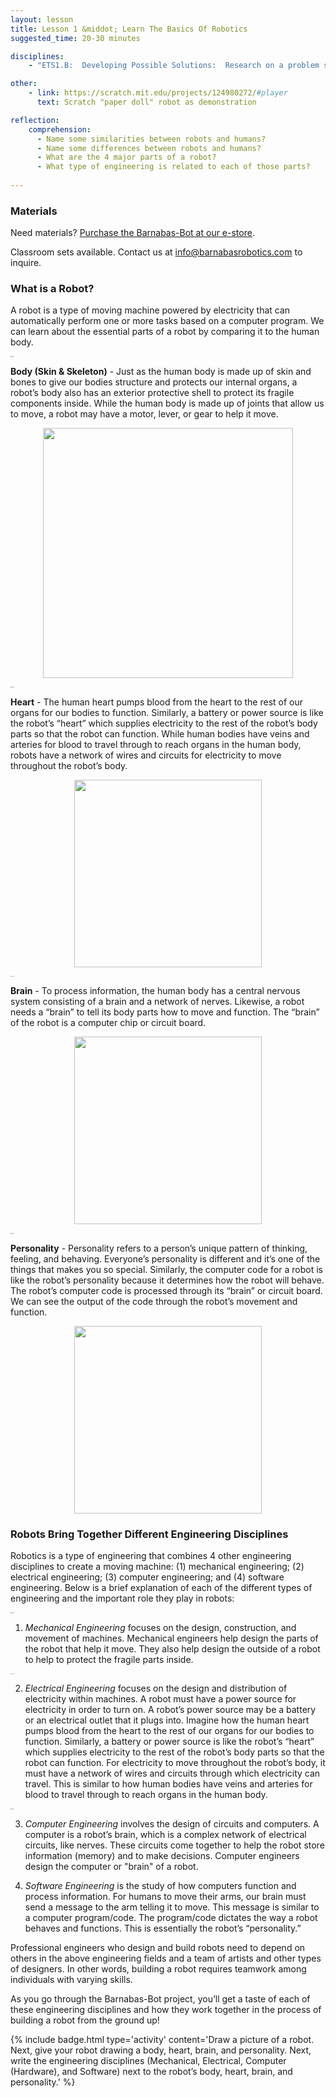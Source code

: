 ```yaml
---
layout: lesson
title: Lesson 1 &middot; Learn The Basics Of Robotics
suggested_time: 20-30 minutes

disciplines:
    - "ETS1.B:  Developing Possible Solutions:  Research on a problem should be carried out before beginning to design a solution.  (3-5-ETS1-2)"

other:
    - link: https://scratch.mit.edu/projects/124980272/#player
      text: Scratch "paper doll" robot as demonstration

reflection:
    comprehension: 
      - Name some similarities between robots and humans?  
      - Name some differences between robots and humans?
      - What are the 4 major parts of a robot?
      - What type of engineering is related to each of those parts?
      
---
```


### Materials

Need materials?  [Purchase the Barnabas-Bot at our e-store](https://shop.barnabasrobotics.com/collections/kits-1/products/barnabas-bot-kit).  

Classroom sets available.  Contact us at info@barnabasrobotics.com to inquire. 

### What is a Robot?

A robot is a type of moving machine powered by electricity that can automatically perform one or more tasks based on a computer program.  We can learn about the essential parts of a robot by comparing it to the human body.

<img src="fig-01_1.png" alt="fig-01_1" style="zoom:10%;" class="image left" />



**Body (Skin & Skeleton)** - Just as the human body is made up of skin and bones to give our bodies structure and protects our internal organs, a robot’s body also has an exterior protective shell to protect its fragile components inside.  While the human body is made up of joints that allow us to move, a robot may have a motor, lever, or gear to help it move.  

<p align="center">
    <img align="center" src="fig-01_8.png" width="400">
</p>


<img src="fig-01_2.png" alt="fig-01_2" style="zoom:10%;" class="image left" />

**Heart** - The human heart pumps blood from the heart to the rest of our organs for our bodies to function. Similarly, a battery or power source is like the robot’s “heart” which supplies electricity to the rest of the robot’s body parts so that the robot can function. While human bodies have veins and arteries for blood to travel through to reach organs in the human body, robots have a network of wires and circuits for electricity to move throughout the robot’s body.

<p align="center">
    <img align="center" src="fig-01_9.png" width="300">
</p>

<img src="fig-01_3.png" alt="fig-01_3" style="zoom:10%;" class="image left" />

**Brain** -  To process information, the human body has a central nervous system consisting of a brain and a network of nerves. Likewise, a robot needs a “brain” to tell its body parts how to move and function. The “brain” of the robot is a computer chip or circuit board.  

<p align="center">
    <img align="center" src="fig-01_10.png" width="300">
</p>

<img src="fig-01_4.png" alt="fig-01_4" style="zoom:10%;" class="image left" />

**Personality** - Personality refers to a person’s unique pattern of thinking, feeling, and behaving. Everyone’s personality is different and it’s one of the things that makes you so special. Similarly, the computer code for a robot is like the robot’s personality because it determines how the robot will behave.  The robot’s computer code is processed through its “brain” or circuit board.  We can see the output of the code through the robot’s movement and function. 

<p align="center">
    <img align="center" src="fig-01_11.png" width="300">
</p>


### Robots Bring Together Different Engineering Disciplines

Robotics is a type of engineering that combines 4 other engineering disciplines to create a moving machine: (1) mechanical engineering; (2) electrical engineering; (3) computer engineering; and (4) software engineering. Below is a brief explanation of each of the different types of engineering and the important role they play in robots:

<img src="fig-01_5.png" alt="fig-01_5" style="zoom:10%;" class="image left" />

1) *Mechanical Engineering* focuses on the design, construction, and movement of machines. Mechanical engineers help design the parts of the robot that help it move.  They also help design the outside of a robot to help to protect the fragile parts inside.

<img src="fig-01_6.png" alt="fig-01_6" style="zoom:10%;" class="image left" />

2) *Electrical Engineering* focuses on the design and distribution of electricity within machines. A robot must have a power source for electricity in order to turn on. A robot’s power source may be a battery or an electrical outlet that it plugs into. Imagine how the human heart pumps blood from the heart to the rest of our organs for our bodies to function. Similarly, a battery or power source is like the robot’s “heart” which supplies electricity to the rest of the robot’s body parts so that the robot can function. For electricity to move throughout the robot’s body, it must have a network of wires and circuits through which electricity can travel. This is similar to how human bodies have veins and arteries for blood to travel through to reach organs in the human body. 

<img src="fig-01_7.png" alt="fig-01_7" style="zoom:10%;" class="image left" />

3) *Computer Engineering* involves the design of circuits and computers.   A computer is a robot’s brain, which is a complex network of electrical circuits, like nerves.  These circuits come together to help the robot store information (memory) and to make decisions.  Computer engineers design the computer or "brain" of a robot. 

4) *Software Engineering* is the study of how computers function and process information. For humans to move their arms, our brain must send a message to the arm telling it to move. This message is similar to a computer program/code. The program/code dictates the way a robot behaves and functions. This is essentially the robot’s “personality.”

Professional engineers who design and build robots need to depend on others in the above engineering fields and a team of artists and other types of designers. In other words, building a robot requires teamwork among individuals with varying skills. 

As you go through the Barnabas-Bot project, you’ll get a taste of each of these engineering disciplines and how they work together in the process of building a robot from the ground up!

{% include badge.html type='activity' content='Draw a picture of a robot. Next, give your robot drawing a body, heart,  brain, and personality.  Next, write the engineering disciplines (Mechanical, Electrical, Computer (Hardware), and Software) next to the robot’s body, heart, brain, and personality.' %}
